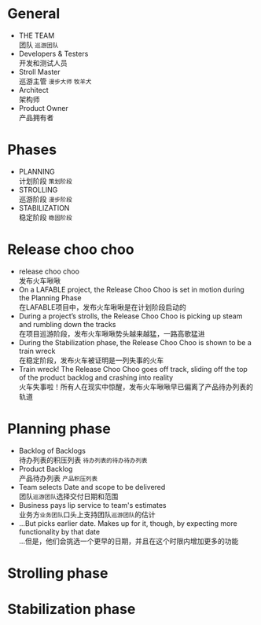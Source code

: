 # General
* THE TEAM  
团队 `巡游团队`  
* Developers & Testers  
开发和测试人员  
* Stroll Master  
巡游主管 `漫步大师` `牧羊犬`  
* Architect  
架构师  
* Product Owner  
产品拥有者

# Phases
* PLANNING  
计划阶段 `策划阶段`  
* STROLLING  
巡游阶段 `漫步阶段`  
* STABILIZATION  
稳定阶段 `稳固阶段`

# Release choo choo
* release choo choo  
发布火车啾啾  
* On a LAFABLE project, the Release Choo Choo is set in motion during the Planning Phase   
在LAFABLE项目中，发布火车啾啾是在计划阶段启动的  
* During a project’s strolls, the Release Choo Choo is picking up steam and rumbling down the tracks  
在项目巡游阶段，发布火车啾啾势头越来越猛，一路高歌猛进  
* During the Stabilization phase, the Release Choo Choo is shown to be a train wreck  
在稳定阶段，发布火车被证明是一列失事的火车  
* Train wreck! The Release Choo Choo goes off track, sliding off the top of the product backlog and crashing into reality  
火车失事啦！所有人在现实中惊醒，发布火车啾啾早已偏离了产品待办列表的轨道

# Planning phase
* Backlog of Backlogs  
待办列表的积压列表 `待办列表的待办待办列表`  
* Product Backlog  
产品待办列表 `产品积压列表`  
* Team selects Date and scope to be delivered  
团队`巡游团队`选择交付日期和范围  
* Business pays lip service to team's estimates  
业务方`业务团队`口头上支持团队`巡游团队`的估计  
* ...But picks earlier date. Makes up for it, though, by expecting more functionality by that date  
...但是，他们会挑选一个更早的日期，并且在这个时限内增加更多的功能

# Strolling phase

# Stabilization phase